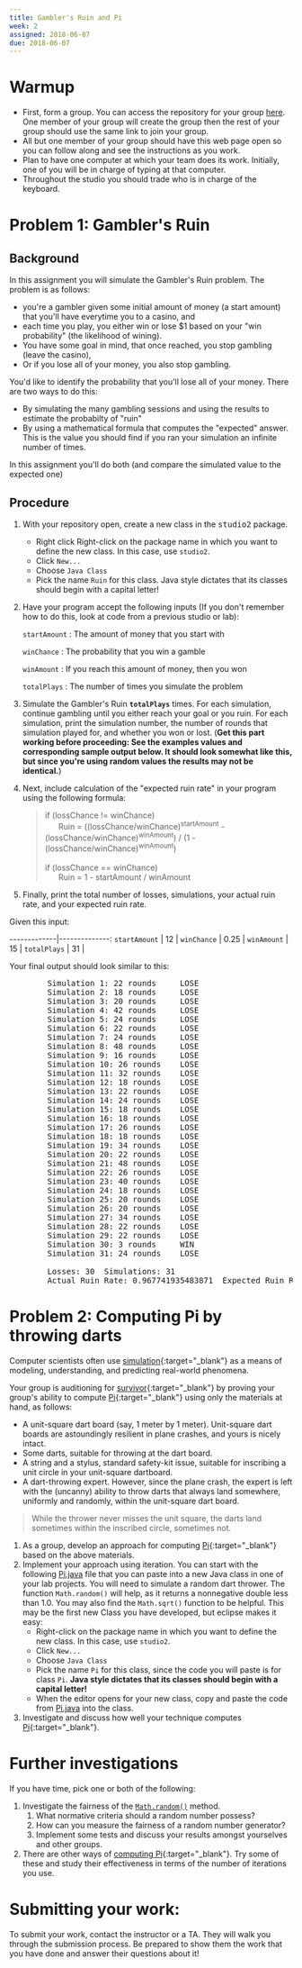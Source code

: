 ```yaml
---
title: Gambler's Ruin and Pi
week: 2
assigned: 2018-06-07
due: 2018-06-07
---
```



# Warmup

* First, form a group. You can access the repository for your group <a href="https://classroom.github.com/g/J6cYsawt" target="_blank">here</a>. One member of your group will create the group then the rest of your group should use the same link to join your group.
* All but one member of your group should have this web page open so you can follow along and see the instructions as you work.
* Plan to have one computer at which your team does its work. Initially, one of you will be in charge of typing at that computer.
* Throughout the studio you should trade who is in charge of the keyboard.

# Problem 1: Gambler\'s Ruin

## Background
In this assignment you will simulate the Gambler\'s Ruin problem. The problem is as follows: 
* you're a gambler given some initial amount of money (a start amount) that you'll have everytime you to a casino, and 
* each time you play, you either win or lose $1 based on your "win probability" (the likelihood of wining). 
* You have some goal in mind, that once reached, you stop gambling (leave the casino), 
* Or if you lose all of your money, you also stop gambling. 

You'd like to identify the probability that you'll lose all of your money.  There are two ways to do this: 
* By simulating the many gambling sessions and using the results to estimate the probabilty of "ruin"
* By using a mathematical formula that computes the "expected" answer.  This is the value you should find if you ran your simulation an infinite number of times.

In this assignment you'll do both (and compare the simulated value to the expected one)

## Procedure

1. With your repository open, create a new class in the <KBD>studio2</KBD> package.
	* Right click Right-click on the package name in which you want to define the new class. In this case, use `studio2`.
	* Click `New...`
	* Choose `Java Class`
	* Pick the name `Ruin` for this class. Java style dictates that its classes should begin with a capital letter!
	
2. Have your program accept the following inputs (If you don\'t remember how to do this, look at code from a previous studio or lab):
	
	`startAmount`
	: The amount of money that you start with
	
	`winChance`
	: The probability that you win a gamble
	
	`winAmount`
	: If you reach this amount of money, then you won
	
	`totalPlays`
	: The number of times you simulate the problem

4. Simulate the Gambler\'s Ruin **`totalPlays`** times. For each simulation, continue gambling until you 
	either reach your goal or you ruin. For each simulation, print the simulation number, the number of rounds that 
	simulation played for, and whether you won or lost.  (**Get this part working before proceeding:  See the examples values and corresponding sample output below. It should look somewhat like this, but since you're using random values the results may not be identical.**)

3. Next, include calculation of the "expected ruin rate" in your program using the following formula:

	> if (lossChance != winChance)<br>
	> &nbsp;&nbsp;&nbsp;&nbsp;&nbsp;&nbsp;Ruin = ((lossChance/winChance)<sup>startAmount</sup> - (lossChance/winChance)<sup>winAmount</sup>) / (1 - (lossChance/winChance)<sup>winAmount</sup>)
	> <br><br>
	> if (lossChance == winChance)<br>
	> &nbsp;&nbsp;&nbsp;&nbsp;&nbsp;&nbsp;Ruin = 1 - startAmount / winAmount
4. Finally, print the total number of losses, simulations, your actual ruin rate, and your 
	expected ruin rate.

Given this input:

-------------|--------------:
`startAmount` | 12 |
`winChance`  | 0.25 |
`winAmount` | 15 |
`totalPlays` | 31 |


Your final output should look similar to this:

<pre>
		Simulation 1: 22 rounds  	LOSE
		Simulation 2: 18 rounds  	LOSE
		Simulation 3: 20 rounds  	LOSE
		Simulation 4: 42 rounds  	LOSE
		Simulation 5: 24 rounds  	LOSE
		Simulation 6: 22 rounds  	LOSE
		Simulation 7: 24 rounds  	LOSE
		Simulation 8: 48 rounds  	LOSE
		Simulation 9: 16 rounds  	LOSE
		Simulation 10: 26 rounds  	LOSE
		Simulation 11: 32 rounds  	LOSE
		Simulation 12: 18 rounds  	LOSE
		Simulation 13: 22 rounds  	LOSE
		Simulation 14: 24 rounds  	LOSE
		Simulation 15: 18 rounds  	LOSE
		Simulation 16: 18 rounds  	LOSE
		Simulation 17: 26 rounds  	LOSE
		Simulation 18: 18 rounds  	LOSE
		Simulation 19: 34 rounds  	LOSE
		Simulation 20: 22 rounds  	LOSE
		Simulation 21: 48 rounds  	LOSE
		Simulation 22: 26 rounds  	LOSE
		Simulation 23: 40 rounds  	LOSE
		Simulation 24: 18 rounds  	LOSE
		Simulation 25: 20 rounds  	LOSE
		Simulation 26: 20 rounds  	LOSE
		Simulation 27: 34 rounds  	LOSE
		Simulation 28: 22 rounds  	LOSE
		Simulation 29: 22 rounds  	LOSE
		Simulation 30: 3 rounds  	WIN
		Simulation 31: 24 rounds  	LOSE

		Losses: 30  Simulations: 31
		Actual Ruin Rate: 0.967741935483871  Expected Ruin Rate: 0.9629630300735122
</pre>


# Problem 2: Computing Pi by throwing darts

Computer scientists often use [simulation](http://en.wikipedia.org/wiki/Simulation "simulation"){:target="_blank"} as a means of
modeling, understanding, and predicting real-world phenomena.

Your group is auditioning for [survivor](http://en.wikipedia.org/wiki/Survivor_%28TV_series%29){:target="_blank"}
by proving your group\'s ability to compute [Pi](http://en.wikipedia.org/wiki/Pi){:target="_blank"} using
only the materials at hand, as follows:

* A unit-square dart board (say, 1 meter by 1 meter).  Unit-square
 dart boards are astoundingly resilient in plane crashes,
 and yours is nicely intact.
* Some darts, suitable for throwing at the dart board.
* A string and a stylus, standard safety-kit issue, suitable for
inscribing a unit circle in your unit-square dartboard.
* A dart-throwing expert.  However, since the plane crash, the
expert is left with the (uncanny) ability to throw darts that always land
somewhere, uniformly and randomly, within the unit-square dart board.

> While the thrower never misses the unit square, the darts land sometimes within the inscribed circle, sometimes not.

1. As a group, develop an approach for computing [Pi](http://en.wikipedia.org/wiki/Pi){:target="_blank"} based on
the above materials.
2. Implement your approach using iteration. You can start with the following
<a href="../../../studios/Pi.java" target="_blank">Pi.java</a> file that you can paste into a new
Java class in one of your lab projects.
	You will need to simulate a random dart thrower. The function `Math.random()` will help, as it returns a nonnegative
	double less than 1.0.  You may also find the `Math.sqrt()` function to be helpful.
    This may be the first new Class you have developed, but eclipse makes it easy:   
	* Right-click on the package name in which you want to define the new class.  In this case, use `studio2`.
    * Click `New...`
    * Choose `Java Class`
    * Pick the name `Pi` for this class, since the code you will paste is for class `Pi`. **Java style dictates that its classes should begin with a capital letter!**
	* When the editor opens for your new class, copy and paste the code from
    <a href="../../../studios/Pi.java" target="_blank">Pi.java</a> into the class.
3. Investigate and discuss how well your
technique computes [Pi](https://en.wikipedia.org/wiki/Pi "Pi Wiki"){:target="_blank"}.


# Further investigations


If you have time, pick one or both of the following:

1. Investigate the fairness of the [`Math.random()`](http://docs.oracle.com/javase/6/docs/api/java/lang/Math.html#random(){:target="_blank"} "Math.random() docs") method.
	1. What normative criteria should a random number possess?
	2. How can you measure the fairness of a random number generator?
	3. Implement some tests and discuss your results amongst yourselves and
	other groups.
2. There are other ways of [computing Pi](http://en.wikipedia.org/wiki/Pi "Pi Wiki"){:target="_blank"}.
Try some of these and study their effectiveness in terms of the number of iterations you use.


# Submitting your work:

To submit your work, contact the instructor or a TA. They will walk you through the submission process. Be prepared to show them the work that you have done and answer their questions about it!
